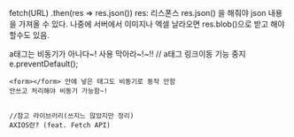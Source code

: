

fetch(URL)
  .then(res => res.json())
  res: 리스폰스
  res.json() 을 해줘야 json 내용을 가져올 수 있다.
  나중에 서버에서 이미지나 엑셀 날라오면
  res.blob()으로 받고 해야할수도 있음.

  a태그는 비동기가 아니다~! 사용 막아라~!~!!
   // a태그 링크이동 기능 중지
        e.preventDefault();
    
    <form></form> 안에 넣은 태그도 비동기로 동작 안함
    안쓰고 처리해야 비동기 가능함~!
    

    //참고 라이브러리(쓰지느 않았지만 정리)
    AXIOS란? (feat. Fetch API)